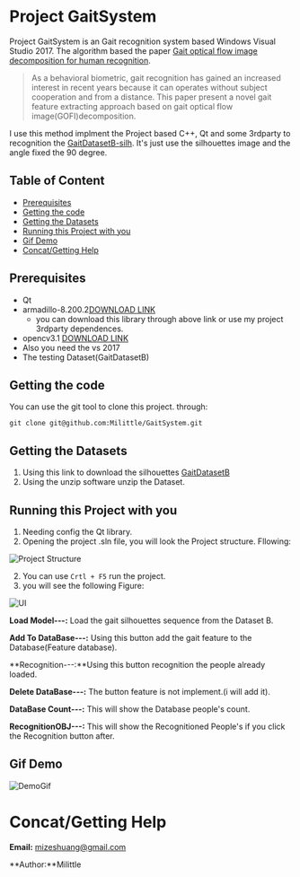 # Project GaitSystem

Project GaitSystem is an Gait recognition system based Windows Visual Studio 2017. The algorithm based the paper  [Gait optical flow image decomposition for human recognition](https://ieeexplore.ieee.org/document/7560427). 

>As a behavioral biometric, gait recognition has gained an increased interest in recent years because it can operates without subject cooperation and from a distance. This paper present a novel gait feature extracting approach based on gait optical flow image(GOFI)decomposition.

I use this method implment the Project based C++, Qt and some 3rdparty to recognition the [GaitDatasetB-silh](http://www.cbsr.ia.ac.cn/users/szheng/?page_id=71). It's just use the silhouettes image and the angle fixed the 90 degree.

## Table of Content

* [Prerequisites](#Prerequisites)
* [Getting the code](#Getting-the-code)
* [Getting the Datasets](#Getting-the-Datasets)
* [Running this Project with you](#Running-this-Project-with-you)
* [Gif Demo](#Gif-Demo)
* [Concat/Getting Help](#Concat/Getting-Help)

## Prerequisites

* Qt
* armadillo-8.200.2[DOWNLOAD LINK](http://arma.sourceforge.net/download.html)
  * you can download this library through above link or use my project 3rdparty dependences.
* opencv3.1 [DOWNLOAD LINK](https://sourceforge.net/projects/opencvlibrary/files/opencv-win/3.1.0/opencv-3.1.0.exe/download)
* Also you need the vs 2017
* The testing Dataset(GaitDatasetB)

## Getting the code

You can use the git tool to clone this project. through:

```shell
git clone git@github.com:Milittle/GaitSystem.git
```

## Getting the Datasets

1. Using this link to download the silhouettes [GaitDatasetB](http://www.cbsr.ia.ac.cn/GaitDatasetB-silh.zip)
2. Using the unzip software unzip the Dataset.

## Running this Project with you

1. Needing config the Qt library.
2. Opening the project .sln file, you will look the Project structure. Fllowing:

![Project Structure](https://s1.ax1x.com/2018/10/17/idTj8f.png)

2. You can use `Crtl + F5` run the project.
3. you will see the following Figure:

![UI](https://s1.ax1x.com/2018/10/17/id79bj.png)

**Load Model---:** Load the gait silhouettes sequence from the Dataset B.

**Add To DataBase---:** Using this button add the gait feature to the Database(Feature database).

**Recognition---:**Using this button recognition the people already loaded.

**Delete DataBase---:** The button feature is not implement.(i will add it).

**DataBase Count---:** This will show the Database people's count.

**RecognitionOBJ---:** This will show the Recognitioned People's if you click the Recognition button after.

## Gif Demo

![DemoGif](https://s1.ax1x.com/2018/10/17/id7fds.gif)

# Concat/Getting Help

**Email:** mizeshuang@gmail.com

**Author:**Milittle

